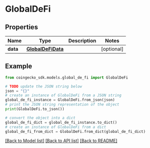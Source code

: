 # GlobalDeFi


## Properties

Name | Type | Description | Notes
------------ | ------------- | ------------- | -------------
**data** | [**GlobalDeFiData**](GlobalDeFiData.md) |  | [optional] 

## Example

```python
from coingecko_sdk.models.global_de_fi import GlobalDeFi

# TODO update the JSON string below
json = "{}"
# create an instance of GlobalDeFi from a JSON string
global_de_fi_instance = GlobalDeFi.from_json(json)
# print the JSON string representation of the object
print(GlobalDeFi.to_json())

# convert the object into a dict
global_de_fi_dict = global_de_fi_instance.to_dict()
# create an instance of GlobalDeFi from a dict
global_de_fi_from_dict = GlobalDeFi.from_dict(global_de_fi_dict)
```
[[Back to Model list]](../README.md#documentation-for-models) [[Back to API list]](../README.md#documentation-for-api-endpoints) [[Back to README]](../README.md)


